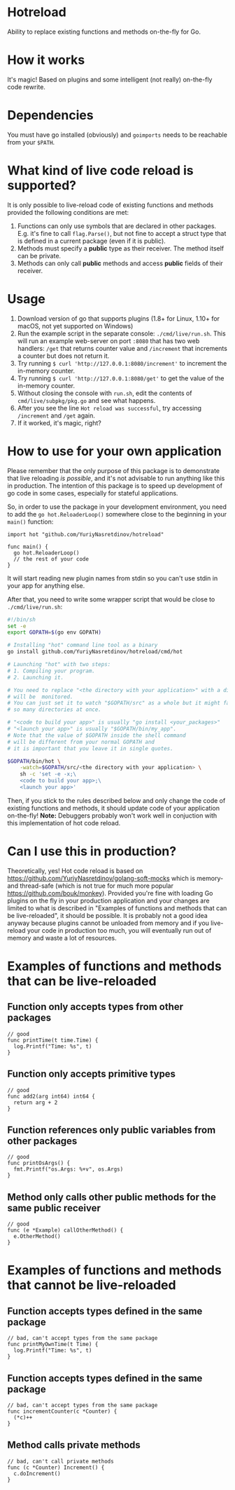 # Hotreload
Ability to replace existing functions and methods on-the-fly for Go.

# How it works
It's magic! Based on plugins and some intelligent (not really) on-the-fly code rewrite.

# Dependencies
You must have go installed (obviously) and `goimports` needs to be reachable from your `$PATH`.

# What kind of live code reload is supported?
It is only possible to live-reload code of existing functions and methods provided the following conditions are met:

1. Functions can only use symbols that are declared in other packages. E.g. it's fine to call `flag.Parse()`, but not fine to accept a struct type that is defined in a current package (even if it is public).
2. Methods must specify a **public** type as their receiver. The method itself can be private.
3. Methods can only call **public** methods and access **public** fields of their receiver.

# Usage
1. Download version of go that supports plugins (1.8+ for Linux, 1.10+ for macOS, not yet supported on Windows)
2. Run the example script in the separate console: `./cmd/live/run.sh`. This will run an example web-server on port `:8080` that has two web handlers: `/get` that returns counter value and `/increment` that increments a counter but does not return it.
3. Try running `$ curl 'http://127.0.0.1:8080/increment'` to increment the in-memory counter.
4. Try running `$ curl 'http://127.0.0.1:8080/get'` to get the value of the in-memory counter.
5. Without closing the console with `run.sh`, edit the contents of `cmd/live/subpkg/pkg.go` and see what happens.
6. After you see the line `Hot reload was successful`, try accessing `/increment` and `/get` again.
7. If it worked, it's magic, right?

# How to use for your own application
Please remember that the only purpose of this package is to demonstrate that live reloading *is possible*, and it's not advisable to run anything like this in production. The intention of this package is to speed up development of go code in some cases, especially for stateful applications.

So, in order to use the package in your development environment, you need to add the `go hot.ReloaderLoop()` somewhere close to the beginning in your `main()` function:

```golang
import hot "github.com/YuriyNasretdinov/hotreload"

func main() {
  go hot.ReloaderLoop()
  // the rest of your code
}
```

It will start reading new plugin names from stdin so you can't use stdin in your app for anything else.

After that, you need to write some wrapper script that would be close to `./cmd/live/run.sh`:

```sh
#!/bin/sh
set -e
export GOPATH=$(go env GOPATH)

# Installing "hot" command line tool as a binary
go install github.com/YuriyNasretdinov/hotreload/cmd/hot

# Launching "hot" with two steps:
# 1. Compiling your program.
# 2. Launching it.

# You need to replace "<the directory with your application>" with a directory where changes
# will be  monitored.
# You can just set it to watch "$GOPATH/src" as a whole but it might fail to open
# so many directories at once.

# "<code to build your app>" is usually "go install <your_packages>"
# "<launch your app>" is usually "$GOPATH/bin/my_app".
# Note that the value of $GOPATH inside the shell command
# will be different from your normal GOPATH and
# it is important that you leave it in single quotes.

$GOPATH/bin/hot \
    -watch=$GOPATH/src/<the directory with your application> \
    sh -c 'set -e -x;\
    <code to build your app>;\
    <launch your app>'
```

Then, if you stick to the rules described below and only change the code of existing functions and methods, it should update code of your application on-the-fly!
**Note:** Debuggers probably won't work well in conjuction with this implementation of hot code reload.

# Can I use this in production?
Theoretically, yes! Hot code reload is based on https://github.com/YuriyNasretdinov/golang-soft-mocks which is memory- and thread-safe (which is not true for much more popular https://github.com/bouk/monkey). Provided you're fine with loading Go plugins on the fly in your production application and your changes are limited to what is described in "Examples of functions and methods that can be live-reloaded", it should be possible. It is probably not a good idea anyway because plugins cannot be unloaded from memory and if you live-reload your code in production too much, you will eventually run out of memory and waste a lot of resources.

# Examples of functions and methods that can be live-reloaded

## Function only accepts types from other packages
```golang
// good
func printTime(t time.Time) {
  log.Printf("Time: %s", t)
}
```

## Function only accepts primitive types
```golang
// good
func add2(arg int64) int64 {
  return arg + 2
}
```

## Function references only public variables from other packages
```golang
// good
func printOsArgs() {
  fmt.Printf("os.Args: %+v", os.Args)
}
```

## Method only calls other public methods for the same public receiver
```golang
// good
func (e *Example) callOtherMethod() {
  e.OtherMethod()
}
```

# Examples of functions and methods that cannot be live-reloaded
## Function accepts types defined in the same package
```golang
// bad, can't accept types from the same package
func printMyOwnTime(t Time) {
  log.Printf("Time: %s", t)
}
```

## Function accepts types defined in the same package
```golang
// bad, can't accept types from the same package
func incrementCounter(c *Counter) {
  (*c)++
}
```


## Method calls private methods
```golang
// bad, can't call private methods
func (c *Counter) Increment() {
  c.doIncrement()
}
```
